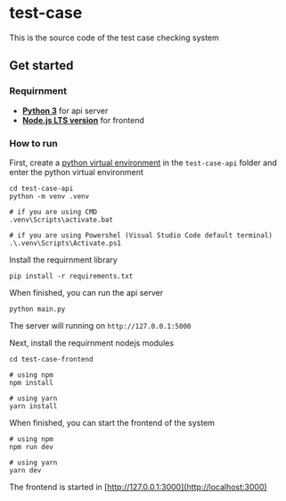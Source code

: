 # test-case

This is the source code of the test case checking system

## Get started

### Requirnment

- **[Python 3](https://www.python.org/downloads/)** for api server
- **[Node.js LTS version](https://nodejs.org/en/download)** for frontend

### How to run

First, create a [python virtual environment](https://docs.python.org/3/library/venv.html) in the `test-case-api` folder and enter the python virtual environment

```text
cd test-case-api
python -m venv .venv

# if you are using CMD
.venv\Scripts\activate.bat

# if you are using Powershel (Visual Studio Code default terminal)
.\.venv\Scripts\Activate.ps1
```

Install the requirnment library

```text
pip install -r requirements.txt
```

When finished, you can run the api server

```text
python main.py
```

The server will running on `http://127.0.0.1:5000`

Next, install the requirnment nodejs modules

```text
cd test-case-frontend

# using npm
npm install

# using yarn
yarn install
```

When finished, you can start the frontend of the system

```test
# using npm
npm run dev

# using yarn
yarn dev
```

The frontend is started in [http://127.0.0.1:3000](http://localhost:3000)
